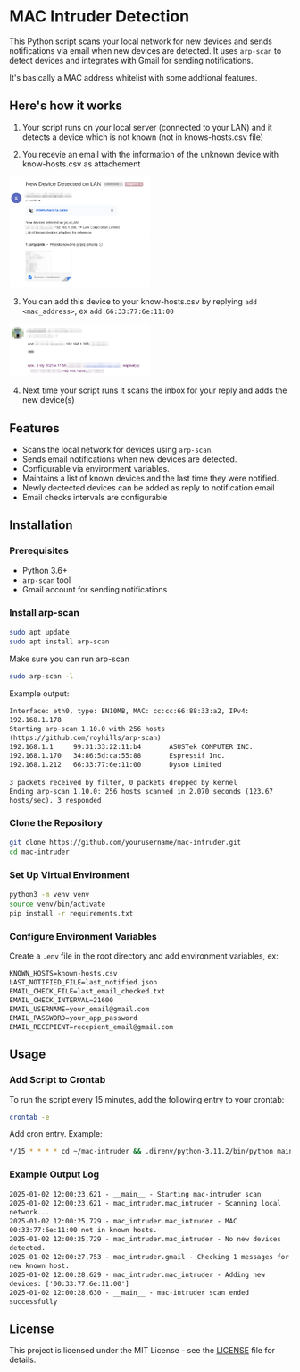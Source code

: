 # MAC Intruder Detection

This Python script scans your local network for new devices and sends notifications via email when new devices are detected. It uses `arp-scan` to detect devices and integrates with Gmail for sending notifications.

It's basically a MAC address whitelist with some addtional features.

## Here's how it works

1. Your script runs on your local server (connected to your LAN) and it detects a device which is not known (not in knows-hosts.csv file)

2. You recevie an email with the information of the unknown device with know-hosts.csv as attachement

<img src="docs/detected-mail.png" alt="Detected Mail" style="width:50%;">
   
3. You can add this device to your know-hosts.csv by replying `add <mac_address>`, ex `add 66:33:77:6e:11:00`

<img src="docs/reply-add.png" alt="Reply add" style="width:50%;">

4. Next time your script runs it scans the inbox for your reply and adds the new device(s)

## Features

- Scans the local network for devices using `arp-scan`.
- Sends email notifications when new devices are detected.
- Configurable via environment variables.
- Maintains a list of known devices and the last time they were notified.
- Newly dectected devices can be added as reply to notification email
- Email checks intervals are configurable

## Installation

### Prerequisites

- Python 3.6+
- `arp-scan` tool
- Gmail account for sending notifications

### Install arp-scan

```sh
sudo apt update
sudo apt install arp-scan
```

Make sure you can run arp-scan


```sh
sudo arp-scan -l
```

Example output:
```
Interface: eth0, type: EN10MB, MAC: cc:cc:66:88:33:a2, IPv4: 192.168.1.178
Starting arp-scan 1.10.0 with 256 hosts (https://github.com/royhills/arp-scan)
192.168.1.1     99:31:33:22:11:b4       ASUSTek COMPUTER INC.
192.168.1.170   34:86:5d:ca:55:88       Espressif Inc.
192.168.1.212   66:33:77:6e:11:00       Dyson Limited

3 packets received by filter, 0 packets dropped by kernel
Ending arp-scan 1.10.0: 256 hosts scanned in 2.070 seconds (123.67 hosts/sec). 3 responded
```

### Clone the Repository

```sh
git clone https://github.com/yourusername/mac-intruder.git
cd mac-intruder
```

### Set Up Virtual Environment

```sh
python3 -m venv venv
source venv/bin/activate
pip install -r requirements.txt
```

### Configure Environment Variables

Create a `.env` file in the root directory and add environment variables, ex:

```env
KNOWN_HOSTS=known-hosts.csv
LAST_NOTIFIED_FILE=last_notified.json
EMAIL_CHECK_FILE=last_email_checked.txt
EMAIL_CHECK_INTERVAL=21600
EMAIL_USERNAME=your_email@gmail.com
EMAIL_PASSWORD=your_app_password
EMAIL_RECEPIENT=recepient_email@gmail.com
```

## Usage

### Add Script to Crontab

To run the script every 15 minutes, add the following entry to your crontab:

```sh
crontab -e
```

Add cron entry. Example:
```sh
*/15 * * * * cd ~/mac-intruder && .direnv/python-3.11.2/bin/python main.py >> output.log 2>&1
```

### Example Output Log

```
2025-01-02 12:00:23,621 - __main__ - Starting mac-intruder scan
2025-01-02 12:00:23,621 - mac_intruder.mac_intruder - Scanning local network...
2025-01-02 12:00:25,729 - mac_intruder.mac_intruder - MAC 00:33:77:6e:11:00 not in known hosts.
2025-01-02 12:00:25,729 - mac_intruder.mac_intruder - No new devices detected.
2025-01-02 12:00:27,753 - mac_intruder.gmail - Checking 1 messages for new known host.
2025-01-02 12:00:28,629 - mac_intruder.mac_intruder - Adding new devices: ['00:33:77:6e:11:00']
2025-01-02 12:00:28,630 - __main__ - mac-intruder scan ended successfully
```

## License

This project is licensed under the MIT License - see the [LICENSE](LICENSE) file for details.
